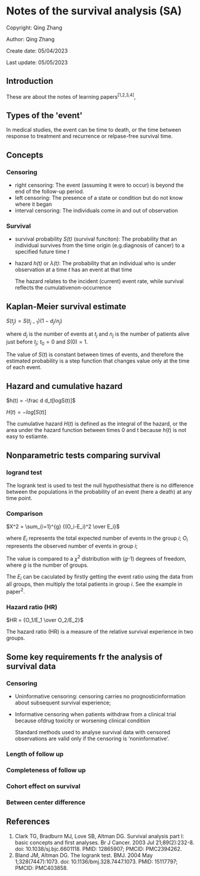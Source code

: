 # Notes of the survival analysis (SA)

Copyright: Qing Zhang

Author: Qing Zhang

Create date: 05/04/2023

Last update: 05/05/2023

## Introduction
These are about the notes of learning papers<sup>\[1,2,3,4\]</sup>,

## Types of the 'event'
In medical studies, the event can be time to death, or the time between response to treatment and recurrence or relpase-free survival time.

## Concepts
### Censoring
- right censoring:
    The  event  (assuming it were to occur) is beyond the end of the follow-up period.
- left censoring: 
    The presence of a state or condition but do not know where it began
- interval censoring: 
    The individuals come in and out of observation
### Survival
- survival probability *S(t)* (survival funciton):
    The probability that an individual survives from the time origin (e.g.diagnosis of cancer) to a specified future time *t*
- hazard *h(t)* or *$\lambda$(t)*:
  The probability that an individual who is under observation at a time *t* has an event at that time

  The hazard relates to the incident (current) event rate, while survival reflects the cumulativenon-occurrence

## Kaplan-Meier survival estimate
   $S(t_j) = S(t_{j-1})(1-d_j/n_j )$ 

   where $d_j$  is the number of events at $t_j$ and $n_j$ is the number of patients alive just before $t_j$; $t_0 = 0$ and $S(0)=1$. 

   The value of $S(t)$ is constant between times of events, and therefore the estimated probability is a step function that changes value only at the time of each event. 

## Hazard and cumulative hazard
   $h(t) = -\frac d d_t[logS(t)]$

   $H(t) = - log[S(t)]$

   The cumulative hazard $H(t)$ is defined as the integral of the hazard, or the area under the hazard function between times 0 and t because $h(t)$ is not easy to estiamte.

## Nonparametric tests comparing survival
### logrand test
The logrank test is used to test the null hypothesisthat there is no difference between the populations in the probability of an event (here a death) at any time point.
### Comparison
$X^2 = \sum_{i=1}^{g} {(O_i-E_i)^2 \over  E_i}$

where $E_i$ represents the total expected number of events in the group $i$; $O_i$ represents the observed number of events in group $i$;

The value is compared to a $\chi^2$ distribution with ($g$-1) degrees of freedom, where $g$ is the number of groups.

The $E_i$ can be caculated by firstly getting the event ratio using the data from all groups, then multiply the total patients in group $i$. See the example in paper<sup>2</sup>.
### Hazard ratio (HR)
$HR = {O_1/E_1 \over O_2/E_2}$

The hazard ratio (HR) is a measure of the relative survival experience in two groups.

## Some key requirements fr the analysis of survival data
### Censoring
- Uninformative censoring:
 censoring  carries  no  prognosticinformation about subsequent survival experience;
- Informative censoring
when patients withdraw from a clinical trial because ofdrug toxicity or worsening clinical condition

    Standard methods used to analyse survival data with censored observations are valid only if the censoring is ‘noninformative’. 

### Length of follow up
### Completeness of follow up
### Cohort effect on survival
### Between center difference

## References

1. Clark TG, Bradburn MJ, Love SB, Altman DG. Survival analysis part I: basic concepts and first analyses. Br J Cancer. 2003 Jul 21;89(2):232-8. doi: 10.1038/sj.bjc.6601118. PMID: 12865907; PMCID: PMC2394262.
2. Bland JM, Altman DG. The logrank test. BMJ. 2004 May 1;328(7447):1073. doi: 10.1136/bmj.328.7447.1073. PMID: 15117797; PMCID: PMC403858.